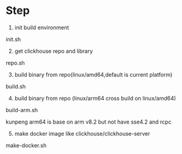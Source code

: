 # Step
1. init build environment

init.sh

2. get clickhouse repo and library

repo.sh

3. build binary from repo(linux/amd64,default is current platform)

build.sh

4. build binary from repo (linux/arm64 cross build on linux/amd64)

build-arm.sh

kunpeng arm64 is base on arm v8.2 but not have sse4.2 and rcpc

5. make docker image like clickhouse/clickhouse-server

make-docker.sh
